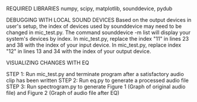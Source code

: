 REQUIRED LIBRARIES
numpy, scipy, matplotlib, sounddevice, pydub

DEBUGGING WITH LOCAL SOUND DEVICES
Based on the output devices in user's setup, the index of devices used by sounddevice may need to be changed in mic_test.py.
The command sounddevice -m list will display your system's devices by index. In mic_test.py, replace the index "11" in lines 23 and 38 with the index of your input device.
In mic_test.py, replace index "12" in lines 13 and 34 with the index of your output device.

VISUALIZING CHANGES WITH EQ

STEP 1: Run mic_test.py and terminate program after a satisfactory audio clip has been written
STEP 2: Run eq.py to generate a processed audio file
STEP 3: Run spectrogram.py to generate Figure 1 (Graph of original audio file) and Figure 2 (Graph of audio file after EQ)


